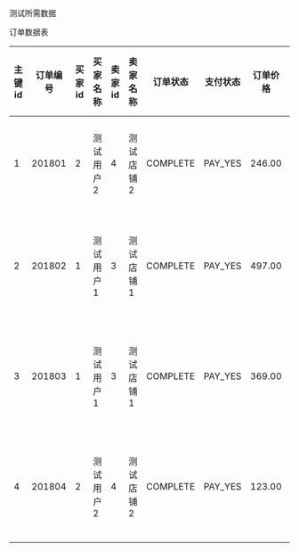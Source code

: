 测试所需数据

订单数据表

| 主键id | 订单编号 | 买家id | 买家名称  | 卖家id | 卖家名称  | 订单状态 | 支付状态 | 订单价格 | 商品数量 | 收货省份id | 收货城市id | 下单时间         |
| ------ | -------- | ------ | --------- | ------ | --------- | -------- | -------- | -------- | -------- | ---------- | ---------- | ---------------- |
| 1      | 201801   | 2      | 测试用户2 | 4      | 测试店铺2 | COMPLETE | PAY_YES  | 246.00   | 2        | 1          | 1          | 当前时间减10天   |
| 2      | 201802   | 1      | 测试用户1 | 3      | 测试店铺1 | COMPLETE | PAY_YES  | 497.00   | 2        | 1          | 1          | 根据当前时间变动 |
| 3      | 201803   | 1      | 测试用户1 | 3      | 测试店铺1 | COMPLETE | PAY_YES  | 369.00   | 2        | 1          | 1          | 根据当前时间变动 |
| 4      | 201804   | 2      | 测试用户2 | 4      | 测试店铺2 | COMPLETE | PAY_YES  | 123.00   | 1        | 1          | 1          | 根据当前时间变动 |

